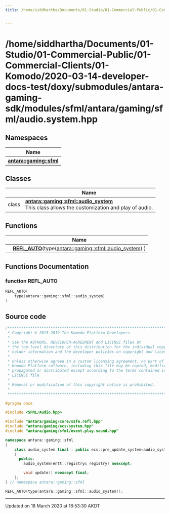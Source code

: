 ```yaml
---
title: /home/siddhartha/Documents/01-Studio/01-Commercial-Public/01-Commercial-Clients/01-Komodo/2020-03-14-developer-docs-test/doxy/submodules/antara-gaming-sdk/modules/sfml/antara/gaming/sfml/audio.system.hpp


---
```


# /home/siddhartha/Documents/01-Studio/01-Commercial-Public/01-Commercial-Clients/01-Komodo/2020-03-14-developer-docs-test/doxy/submodules/antara-gaming-sdk/modules/sfml/antara/gaming/sfml/audio.system.hpp







## Namespaces

| Name           |
| -------------- |
| **[antara::gaming::sfml](Namespaces/namespaceantara_1_1gaming_1_1sfml.md)**  |

## Classes

|                | Name           |
| -------------- | -------------- |
| class | **[antara::gaming::sfml::audio_system](Classes/classantara_1_1gaming_1_1sfml_1_1audio__system.md)** <br>This class allows the customization and play of audio.  |


## Functions

|                | Name           |
| -------------- | -------------- |
|  | **[REFL_AUTO](Files/audio_8system_8hpp.md#function-refl_auto)**(type([antara::gaming::sfml::audio_system](Classes/classantara_1_1gaming_1_1sfml_1_1audio__system.md)) )  |







## Functions Documentation

### function REFL_AUTO

```cpp
REFL_AUTO(
    type(antara::gaming::sfml::audio_system) 
)
```
































## Source code

```cpp
/******************************************************************************
 * Copyright © 2013-2019 The Komodo Platform Developers.                      *
 *                                                                            *
 * See the AUTHORS, DEVELOPER-AGREEMENT and LICENSE files at                  *
 * the top-level directory of this distribution for the individual copyright  *
 * holder information and the developer policies on copyright and licensing.  *
 *                                                                            *
 * Unless otherwise agreed in a custom licensing agreement, no part of the    *
 * Komodo Platform software, including this file may be copied, modified,     *
 * propagated or distributed except according to the terms contained in the   *
 * LICENSE file                                                               *
 *                                                                            *
 * Removal or modification of this copyright notice is prohibited.            *
 *                                                                            *
 ******************************************************************************/

#pragma once

#include <SFML/Audio.hpp>

#include "antara/gaming/core/safe.refl.hpp"
#include "antara/gaming/ecs/system.hpp"
#include "antara/gaming/sfml/event.play.sound.hpp"

namespace antara::gaming::sfml
{
    class audio_system final : public ecs::pre_update_system<audio_system>
    {
      public:
        audio_system(entt::registry& registry) noexcept;

        void update() noexcept final;
    };
} // namespace antara::gaming::sfml

REFL_AUTO(type(antara::gaming::sfml::audio_system));
```


-------------------------------

Updated on 18 March 2020 at 16:53:30 AKDT
